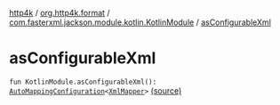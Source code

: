 [http4k](../../index.md) / [org.http4k.format](../index.md) / [com.fasterxml.jackson.module.kotlin.KotlinModule](index.md) / [asConfigurableXml](./as-configurable-xml.md)

# asConfigurableXml

`fun KotlinModule.asConfigurableXml(): `[`AutoMappingConfiguration`](../-auto-mapping-configuration/index.md)`<`[`XmlMapper`](https://fasterxml.github.io/jackson-dataformat-xml/javadoc/2.9/com/fasterxml/jackson/dataformat/xml/XmlMapper.html)`>` [(source)](https://github.com/http4k/http4k/blob/master/http4k-format-jackson-xml/src/main/kotlin/org/http4k/format/ConfgurableJacksonXml.kt#L14)